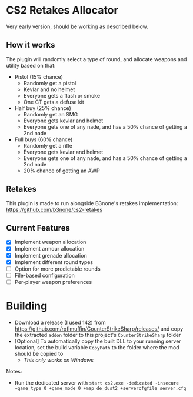 ﻿# CS2 Retakes Allocator

Very early version, should be working as described below.

## How it works
The plugin will randomly select a type of round, and allocate weapons and utility based on that:
- Pistol (15% chance)
  - Randomly get a pistol
  - Kevlar and no helmet
  - Everyone gets a flash or smoke
  - One CT gets a defuse kit
- Half buy (25% chance)
  - Randomly get an SMG
  - Everyone gets kevlar and helmet
  - Everyone gets one of any nade, and has a 50% chance of getting a 2nd nade
- Full buys (60% chance)
  - Randomly get a rifle
  - Everyone gets kevlar and helmet
  - Everyone gets one of any nade, and has a 50% chance of getting a 2nd nade
  - 20% chance of getting an AWP

## Retakes
This plugin is made to run alongside B3none's retakes implementation: https://github.com/b3none/cs2-retakes

## Current Features
- [x] Implement weapon allocation
- [x] Implement armour allocation
- [x] Implement grenade allocation 
- [x] Implement different round types
- [ ] Option for more predictable rounds
- [ ] File-based configuration
- [ ] Per-player weapon preferences

# Building
- Download a release (I used 142) from https://github.com/roflmuffin/CounterStrikeSharp/releases/ and copy the extracted `addon` folder to this project's `CounterStrikeSharp` folder
- [Optional] To automatically copy the built DLL to your running server location, set the build variable `CopyPath` to the folder where the mod should be copied to
  - *This only works on Windows*

Notes:
- Run the dedicated server with `start cs2.exe -dedicated -insecure +game_type 0 +game_mode 0 +map de_dust2 +servercfgfile server.cfg`
